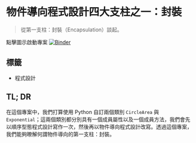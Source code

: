 # 物件導向程式設計四大支柱之一：封裝

> 從第一支柱：封裝（Encapsulation）談起。

點擊圖示啟動專案 [![Binder](https://mybinder.org/badge_logo.svg)](https://mybinder.org/v2/gh/datainpoint/project-oop-encapsulation/master?filepath=project-simple-calculator.ipynb)

## 標籤

- 程式設計

## TL; DR

在這個專案中，我們打算使用 Python 自訂兩個類別 `CircleArea` 與 `Exponential`；這兩個類別都分別具有一個成員屬性以及一個成員方法，我們會先以順序型態程式設計寫作一次，然後再以物件導向程式設計改寫。透過這個專案，我們能夠暸解何謂物件導向的第一支柱：封裝。